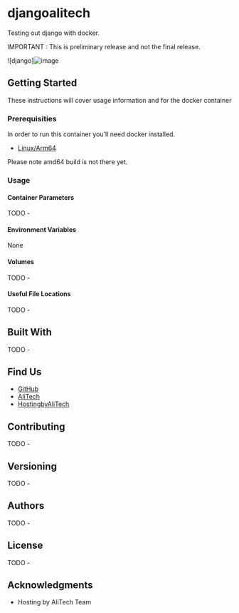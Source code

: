# djangoalitech

Testing out django with docker.

IMPORTANT : This is preliminary release and not the final release.

![django]![image](https://user-images.githubusercontent.com/103392191/165945083-4fb0f581-fdfa-4a15-b452-ffaf4683c033.png)

## Getting Started

These instructions will cover usage information and for the docker container 

### Prerequisities


In order to run this container you'll need docker installed.

* [Linux/Arm64](https://docs.docker.com/linux/started/)

Please note amd64 build is not there yet.

### Usage

#### Container Parameters

TODO -

#### Environment Variables

None

#### Volumes

TODO -

#### Useful File Locations

TODO -

## Built With

TODO -

## Find Us

* [GitHub](https://github.com/your/repository)
* [AliTech](https://alitech.io)
* [HostingbyAliTech](https://www.hostingbyalitech.com)

## Contributing

TODO -

## Versioning

TODO -

## Authors

TODO -

## License

TODO -

## Acknowledgments

* Hosting by AliTech Team
